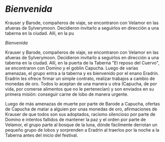 # _Bienvenida_

Krauser y Barode, compañeros de viaje, se encontraron con Velamor en las afueras de Sylverymoon.  Decidieron invitarlo a seguirlos en dirección a una taberna en la ciudad. Allí, en la pu

_Bienvenida_

Krauser y Barode, compañeros de viaje, se encontraron con Velamor en las afueras de Sylverymoon.  Decidieron invitarlo a seguirlos en dirección a una taberna en la ciudad. Allí, en la puerta de la Taberna "El reposo del Cuervo", se encontraron con Domino y el goblin Capucha. Luego de varias amenazas, el grupo entra a la taberna y es bienvenido por el enano Eradrin. Eradrin les ofrece firmar un simple contrato, realizar trabajos a cambio de monedas de oro. Todos lo aceptan de una manera u otra (Capucha, de por vida, por comerse alimentos que no le pertenecían) y son enviados en su primera misión: conseguir carne de lobo de manera urgente. 

Luego de más amenazas de muerte por parte de Barode a Capucha, ofertas de Capucha de matar a alguien por unas monedas de oro,  afirmaciones de Krauser de que todos son sus adoptados, racismo silencioso por parte de Domino e intentos fallidos de mantener la paz y el orden por parte de Velamor, el grupo parte al bosque de la luna, dónde fácilmente derrotan un pequeño grupo de lobos y sorprenden a Eradrin al traerlos por la noche a la Taberna antes del inicio del festival.

